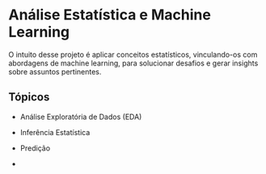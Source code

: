 # Análise Estatística e Machine Learning

O intuito desse projeto é aplicar conceitos estatísticos, vinculando-os com abordagens de machine learning, para solucionar desafios e gerar insights sobre assuntos pertinentes.


## Tópicos 
- Análise Exploratória de Dados (EDA)

- Inferência Estatística

- Predição

- 
